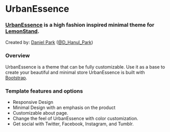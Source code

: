UrbanEssence
=============

### [UrbanEssence](https://dparkd.lemonstand.com/) is a high fashion inspired minimal theme for [LemonStand](https://lemonstand.com/).

Created by: [Daniel Park](http://dparkd.com) ([@D_Hanul_Park](https://twitter.com/D_Hanul_Park))

### Overview

UrbanEssence is a theme that can be fully customizable. Use it as a base to create your beautiful and minimal store UrbanEssence is built with [Bootstrap](http://getbootstrap.com/). 

### Template features and options

- Responsive Design
- Minimal Design with an emphasis on the product
- Customizable about page. 
- Change the feel of UrbanEssence with color customization.
- Get social with Twitter, Facebook, Instagram, and Tumblr.